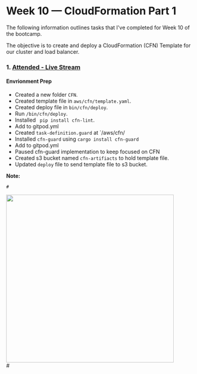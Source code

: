 # Week 10 — CloudFormation Part 1

The following information outlines tasks that I've completed for Week 10 of the bootcamp. 

The objective is to create and deploy a CloudFormation (CFN) Template for our cluster and load balancer.

### 1. [Attended - Live Stream](https://www.youtube.com/watch?v=BRmEG4zicM0)  

#### Envrionment Prep  
- Created a new folder `CFN`.
- Created template file in `aws/cfn/template.yaml`.
- Created deploy file in `bin/cfn/deploy`.
- Run `/bin/cfn/deploy`.
- Installed ` pip install cfn-lint`.
-   Add to gitpod.yml
- Created `task-definition.guard` at `/aws/cfn/
- Installed `cfn-guard` using `cargo install cfn-guard`
-   Add to gitpod.yml
- Paused cfn-guard implementation to keep focused on CFN
- Created s3 bucket named `cfn-artifiacts` to hold template file.
-   Updated `deploy` file to send template file to s3 bucket.

**Note:**
```
#
```

<img src="/assets/#" width=450>
<figcaption>#</figcaption>   
<br/><br/>  
